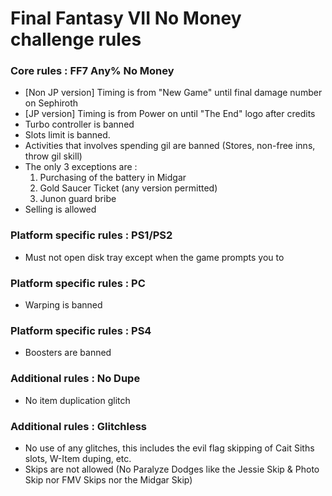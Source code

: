 # Final Fantasy VII No Money challenge rules

### Core rules : FF7 Any% No Money
- [Non JP version] Timing is from "New Game" until final damage number on Sephiroth 
- [JP version] Timing is from Power on until "The End" logo after credits
- Turbo controller is banned
- Slots limit is banned. 
- Activities that involves spending gil are banned (Stores, non-free inns, throw gil skill)
- The only 3 exceptions are :
   1. Purchasing of the battery in Midgar
   2. Gold Saucer Ticket (any version permitted)
   3. Junon guard bribe
- Selling is allowed

### Platform specific rules : PS1/PS2
- Must not open disk tray except when the game prompts you to 

### Platform specific rules : PC
- Warping is banned

### Platform specific rules : PS4
- Boosters are banned

### Additional rules : No Dupe
- No item duplication glitch 

### Additional rules : Glitchless
- No use of any glitches, this includes the evil flag skipping of Cait Siths slots, W-Item duping, etc. 
- Skips are not allowed (No Paralyze Dodges like the Jessie Skip & Photo Skip nor FMV Skips nor the Midgar Skip)
